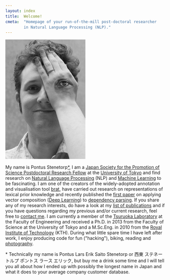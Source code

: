 ```yaml
---
layout: index
title:  Welcome!
cmeta:  "Homepage of your run-of-the-mill post-doctoral researcher
        in Natural Language Processing (NLP)."
---
```


<img id="portrait" src="img/pontus_stenetorp_eye-painting_-_2013-05-25.jpg"
    alt="Pontus Stenetorp covering his left eye with an eye painted on the back of his hand"/>

My name is Pontus Stenetorp<a class="fnote" href="#fnote-name">*</a>,
I am a [Japan Society for the Promotion of
Science Postdoctoral Research Fellow][jsps] at
the [University of Tokyo][todai] and find research on
[Natural Language Processing][nlp] (NLP) and [Machine Learning][ml] to be
fascinating.
I am one of the creators of the widely-adopted annotation and visualisation tool
[brat][brat], have carried out research on representations of lexical prior
knowledge and recently published the [first paper][trans] on applying
vector composition
([Deep Learning][deep]) to [dependency parsing][dep].
If you share any of my research interests, do have a look at
my [list of publications][pubs] and if you have questions regarding
my previous and/or current research, feel free to [contact me][contact].
I am currently a member of the [Tsuruoka Laboratory][tsuru]
at the Faculty of Engineering and received a Ph.D. in 2013
from the Faculty of Science at the University of Tokyo and
a M.Sc.Eng. in 2010 from the [Royal Institute of Technology][kth] (KTH).
During what little spare time I have left after work, I enjoy producing code
for fun ("hacking"), biking, reading and [photography][photo].

<p class="fnote" id="fnote-name">* Technically my name is Pontus Lars Erik
Saito Stenetorp or
西東 ステネートルプ ポントス ラース エリック,
but buy me a drink some time and I will tell you all about how
I ended up with possibly the longest name in Japan and what it does to your
average company customer database.</p>

[brat]:     http://brat.nlplab.org/
[contact]:  /contact.html
[deep]:     https://en.wikipedia.org/wiki/Deep_learning
[dep]:      http://en.wikipedia.org/wiki/Dependency_grammar
[jsps]:     http://www.jsps.go.jp/english/
[kth]:      http://www.kth.se/?l=en_UK
[ml]:       https://en.wikipedia.org/wiki/Machine_learning
[nlp]:      https://en.wikipedia.org/wiki/Natural_language_processing
[photo]:    /photography.html
[pubs]:     /publications.html
[todai]:    http://www.u-tokyo.ac.jp/index_e.html
[trans]:    /res/pdf/stenetorp2013transition.pdf
[tsuru]:    http://www.logos.t.u-tokyo.ac.jp/
